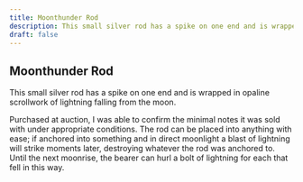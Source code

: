 ```yaml
---
title: Moonthunder Rod
description: This small silver rod has a spike on one end and is wrapped in opaline scrollwork of lightning...
draft: false
---
```


## Moonthunder Rod

This small silver rod has a spike on one end and is wrapped in opaline scrollwork of lightning
falling from the moon.

Purchased at auction, I was able to confirm the minimal notes it was sold with under appropriate
conditions. The rod can be placed into anything with ease; if anchored into something and in
direct moonlight a blast of lightning will strike moments later, destroying whatever the rod was
anchored to. Until the next moonrise, the bearer can hurl a bolt of lightning for each that fell
in this way.
